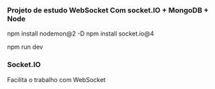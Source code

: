 ### Projeto de estudo WebSocket Com socket.IO + MongoDB + Node



npm install nodemon@2 -D
npm install socket.io@4


npm run dev



### Socket.IO
Facilita o trabalho com WebSocket
